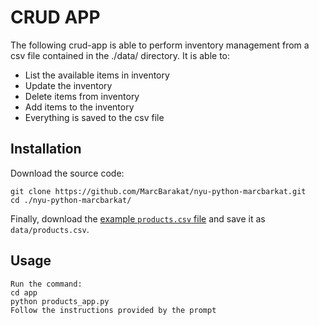 # CRUD APP

The following crud-app is able to perform inventory management from a csv file contained in the ./data/ directory.
It is able to:
- List the available items in inventory
- Update the inventory
- Delete items from inventory
- Add items to the inventory
- Everything is saved to the csv file

## Installation

Download the source code:

```shell
git clone https://github.com/MarcBarakat/nyu-python-marcbarkat.git
cd ./nyu-python-marcbarkat/
```

Finally, download the [example `products.csv` file](https://raw.githubusercontent.com/prof-rossetti/nyu-info-2335-70-201706/master/projects/crud-app/products.csv) and save it as `data/products.csv`.

## Usage

```shell
Run the command:
cd app
python products_app.py
Follow the instructions provided by the prompt
```
